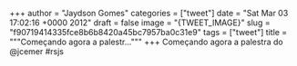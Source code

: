 
+++
author = "Jaydson Gomes"
categories = ["tweet"]
date = "Sat Mar 03 17:02:16 +0000 2012"
draft = false
image = "{TWEET_IMAGE}"
slug = "f90719414335fce8b6b8420a45bc7957ba0c31e9"
tags = ["tweet"]
title = """Começando agora a palestr..."""
+++
Começando agora a palestra do @jcemer #rsjs
